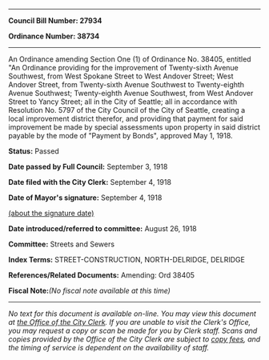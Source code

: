

********

**Council Bill Number: 27934**
   
**Ordinance Number: 38734**
********

 An Ordinance amending Section One (1) of Ordinance No. 38405, entitled "An Ordinance providing for the improvement of Twenty-sixth Avenue Southwest, from West Spokane Street to West Andover Street; West Andover Street, from Twenty-sixth Avenue Southwest to Twenty-eighth Avenue Southwest; Twenty-eighth Avenue Southwest, from West Andover Street to Yancy Street; all in the City of Seattle; all in accordance with Resolution No. 5797 of the City Council of the City of Seattle, creating a local improvement district therefor, and providing that payment for said improvement be made by special assessments upon property in said district payable by the mode of "Payment by Bonds", approved May 1, 1918.

**Status:** Passed
   
**Date passed by Full Council:** September 3, 1918
   
**Date filed with the City Clerk:** September 4, 1918
   
**Date of Mayor's signature:** September 4, 1918
   
[(about the signature date)](/~public/approvaldate.htm)
   
   
   
**Date introduced/referred to committee:** August 26, 1918
   
**Committee:** Streets and Sewers
   
   
**Index Terms:** STREET-CONSTRUCTION, NORTH-DELRIDGE, DELRIDGE

**References/Related Documents:** Amending: Ord 38405

**Fiscal Note:**_(No fiscal note available at this time)_
********

_No text for this document is available on-line. You may view this document at [the Office of the City Clerk](http://www.seattle.gov/leg/clerk/contactUs.htm). If you are unable to visit the Clerk's Office, you may request a copy or scan be made for you by Clerk staff. Scans and copies provided by the Office of the City Clerk are subject to [copy fees](http://clerk.seattle.gov/~public/clerkfees.htm), and the timing of service is dependent on the availability of staff._

